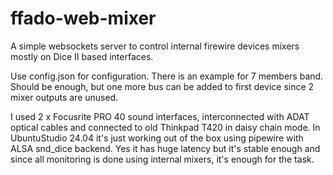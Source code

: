 # ffado-web-mixer
A simple websockets server to control internal firewire devices mixers mostly on Dice II based interfaces.

Use config.json for configuration. There is an example for 7 members band. Should be enough, but one more bus can be added to first device since 2 mixer outputs are unused.

I used 2 x Focusrite PRO 40 sound interfaces, interconnected with ADAT optical cables and connected to old Thinkpad T420 in daisy chain mode.
In UbuntuStudio 24.04 it's just working out of the box using pipewire with ALSA snd_dice backend. Yes it has huge latency but it's stable enough and since all monitoring is done using internal mixers, it's enough for the task.
